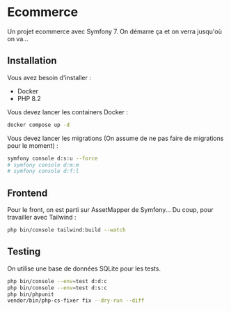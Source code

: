 # Ecommerce

Un projet ecommerce avec Symfony 7. On démarre ça et on verra jusqu'où on va...

## Installation

Vous avez besoin d'installer :

- Docker
- PHP 8.2

Vous devez lancer les containers Docker :

```bash
docker compose up -d
```

Vous devez lancer les migrations (On assume de ne pas faire de migrations pour le moment) :

```bash
symfony console d:s:u --force
# symfony console d:m:m
# symfony console d:f:l
```

## Frontend

Pour le front, on est parti sur AssetMapper de Symfony... Du coup, pour travailler avec Tailwind :

```bash
php bin/console tailwind:build --watch
```

## Testing

On utilise une base de données SQLite pour les tests.

```bash
php bin/console --env=test d:d:c
php bin/console --env=test d:s:c
php bin/phpunit
vendor/bin/php-cs-fixer fix --dry-run --diff
```
